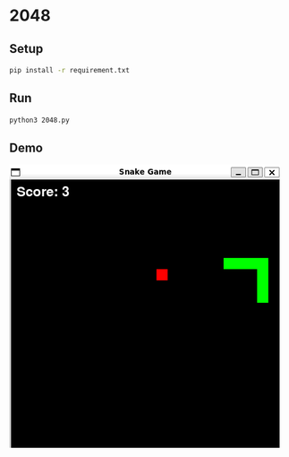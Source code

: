 # 2048

## Setup

```bash
pip install -r requirement.txt
```

## Run

```bash
python3 2048.py
```

## Demo

![demo](./assets/demo.png)
